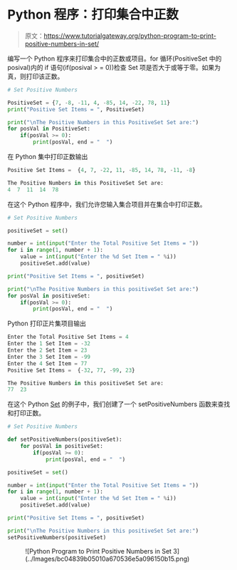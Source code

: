 # Python 程序：打印集合中正数

> 原文：<https://www.tutorialgateway.org/python-program-to-print-positive-numbers-in-set/>

编写一个 Python 程序来打印集合中的正数或项目。for 循环(PositiveSet 中的 posival)内的 if 语句(if(posival > = 0))检查 Set 项是否大于或等于零。如果为真，则打印该正数。

```py
# Set Positive Numbers

PositiveSet = {7, -8, -11, 4, -85, 14, -22, 78, 11}
print("Positive Set Items = ", PositiveSet)

print("\nThe Positive Numbers in this PositiveSet Set are:")
for posVal in PositiveSet:
    if(posVal >= 0):
        print(posVal, end = "  ")
```

在 Python 集中打印正数输出

```py
Positive Set Items =  {4, 7, -22, 11, -85, 14, 78, -11, -8}

The Positive Numbers in this PositiveSet Set are:
4  7  11  14  78 
```

在这个 Python 程序中，我们允许您输入集合项目并在集合中打印正数。

```py
# Set Positive Numbers

positiveSet = set()

number = int(input("Enter the Total Positive Set Items = "))
for i in range(1, number + 1):
    value = int(input("Enter the %d Set Item = " %i))
    positiveSet.add(value)

print("Positive Set Items = ", positiveSet)

print("\nThe Positive Numbers in this positiveSet Set are:")
for posVal in positiveSet:
    if(posVal >= 0):
        print(posVal, end = "  ")
```

Python 打印正片集项目输出

```py
Enter the Total Positive Set Items = 4
Enter the 1 Set Item = -32
Enter the 2 Set Item = 23
Enter the 3 Set Item = -99
Enter the 4 Set Item = 77
Positive Set Items =  {-32, 77, -99, 23}

The Positive Numbers in this positiveSet Set are:
77  23 
```

在这个 Python [Set](https://www.tutorialgateway.org/python-set/) 的例子中，我们创建了一个 setPositiveNumbers 函数来查找和打印正数。

```py
# Set Positive Numbers

def setPositiveNumbers(positiveSet):
    for posVal in positiveSet:
        if(posVal >= 0):
            print(posVal, end = "  ")

positiveSet = set()

number = int(input("Enter the Total Positive Set Items = "))
for i in range(1, number + 1):
    value = int(input("Enter the %d Set Item = " %i))
    positiveSet.add(value)

print("Positive Set Items = ", positiveSet)

print("\nThe Positive Numbers in this positiveSet Set are:")
setPositiveNumbers(positiveSet)
```

<figure class="wp-block-image size-large">![Python Program to Print Positive Numbers in Set 3](../Images/bc04839b05010a670536e5a096150b15.png)</figure>